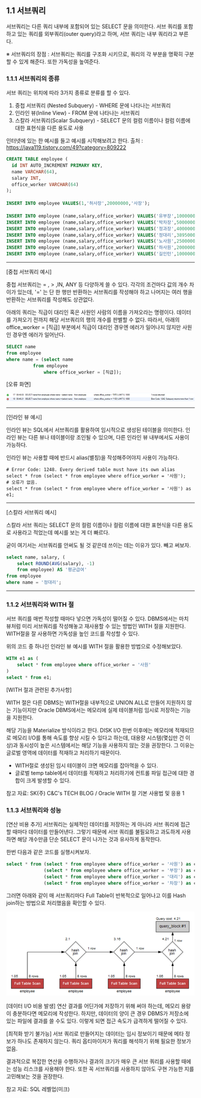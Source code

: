 ## 1.1 서브쿼리

서브쿼리는 다른 쿼리 내부에 포함되어 있는 SELECT 문을 의미한다. 서브 쿼리를 포함하고 있는 쿼리를 외부쿼리(outer query)라고 하며, 서브 쿼리는
내부 쿼리라고 부른다.

※ 서브쿼리의 장점 : 서브쿼리는 쿼리를 구조화 시키므로, 쿼리의 각 부분을 명확히 구분할 수 있게 해준다. 또한 가독성을 높여준다.

### 1.1.1 서브쿼리의 종류

서브 쿼리는 위치에 따라 3가지 종류로 분류를 할 수 있다.

1. 중첩 서브쿼리 (Nested Subquery) - WHERE 문에 나타나는 서브쿼리
2. 인라인 뷰(Inline View) - FROM 문에 나타나는 서브쿼리
3. 스칼라 서브쿼리(Scalar Subquery) - SELECT 문의 컬럼 이름이나 컬럼 이름에 대한 표현식을 다른 용도로 사용

인터넷에 있는 한 예시를 들고 예시를 시작해보려고 한다.
출처 : https://java119.tistory.com/49?category=809222

```SQL
CREATE TABLE employee (
  id INT AUTO_INCREMENT PRIMARY KEY,
  name VARCHAR(64),
  salary INT,
  office_worker VARCHAR(64)
);

INSERT INTO employee VALUES(1,'허사장',20000000,'사장');

INSERT INTO employee (name,salary,office_worker) VALUES('유부장',10000000,'부장');
INSERT INTO employee (name,salary,office_worker) VALUES('박차장',5000000,'차장');
INSERT INTO employee (name,salary,office_worker) VALUES('정과장',4000000,'과장');
INSERT INTO employee (name,salary,office_worker) VALUES('정대리',3895000,'대리');
INSERT INTO employee (name,salary,office_worker) VALUES('노사원',2500000,'사원');
INSERT INTO employee (name,salary,office_worker) VALUES('하사원',2000000,'사원');
INSERT INTO employee (name,salary,office_worker) VALUES('길인턴',1000000,'인턴');
```

---

[중첩 서브쿼리 예시]

중첩 서브쿼리는 = , > ,IN, ANY 등 다양하게 쓸 수 있다. 각각의 조건마다 값의 개수 차이가 있는데, 
'=' 는 단 한 행만 반환하는 서브쿼리를 작성해야 하고 나머지는 여러 행을 반환하는 서브쿼리를 작성해도 상관없다.

아래의 쿼리는 직급이 대리인 혹은 사원인 사람의 이름을 가져오라는 명령이다. 데이터를 가져오기 전까지 해당 서브쿼리의 행의 개수를
판별할 수 없다. 따라서, 아래의 office_worker = [직급] 부분에서 직급이 대리인 경우엔 에러가 일어나지 않지만 사원인 경우엔 에러가 일어난다.

```SQL
SELECT name
from employee
where name = (select name 
	      from employee
              where office_worker = [직급]);
```

[오류 화면]

![img.png](PaikMyeongGyu/img.png)

---

[인라인 뷰 예시]

인라인 뷰는 SQL에서 서브쿼리를 활용하여 임시적으로 생성된 테이블을 의미한다. 인라인 뷰는 다른 뷰나 테이블이랑 조인될 수 있으며, 
다른 인라인 뷰 내부에서도 사용이 가능하다.

인라인 뷰는 사용할 때에 반드시 alias(별칭)을 작성해주어야지 사용이 가능하다. 

```shell
# Error Code: 1248. Every derived table must have its own alias
select * from (select * from employee where office_worker = '사원');
# 오류가 없음.
select * from (select * from employee where office_worker = '사원') as e1;
```

---

[스칼라 서브쿼리 예시]

스칼라 서브 쿼리는  SELECT 문의 컬럼 이름이나 컬럼 이름에 대한 표현식을 다른 용도로 사용라고 적었는데 예시를 보는 게 더 빠르다. 

굳이 여기서는 서브쿼리를 안써도 될 것 같은데 쓰이는 데는 이유가 있다. 빼고 써보자.

```SQL
select name, salary, (
    select ROUND(AVG(salary), -1)
    from employee) AS '평균급여'
from employee
where name = '정대리';
```

---

### 1.1.2 서브쿼리와 WITH 절
서브 쿼리를 매번 작성할 때마다 넣으면 가독성이 떨어질 수 있다. DBMS에서는 마치 뷰처럼 미리 서브쿼리를 작성해놓고 재사용할 수 있는 방법인
WITH 절을 지원한다. WITH절을 잘 사용하면 가독성을 높인 코드를 작성할 수 있다.

위의 코드 중 하나인 인라인 뷰 예시를 WITH 절을 활용한 방법으로 수정해보았다.

```SQL
WITH e1 as (
    select * from employee where office_worker = '사원'
)
select * from e1;
```

[WITH 절과 관련된 추가사항]

WITH 절은 다른 DBMS는 WITH절을 내부적으로 UNION ALL로 만들어 지원하지 않는 기능이지만 Oracle DBMS에서는 메모리에 실제 테이블처럼 임시로 저장하는 기능을 지원한다.

해당 기능을 Materialize 방식이라고 한다. DISK I/O 한번 이후에는 메모리에 적재되므로 메모리 I/O를 통해 속도를 향상 시킬 수 있다고 하는데,
대용량 시스템(몇십만 건 이상)과 동시성이 높은 시스템에서는 해당 기능을 사용하지 않는 것을 권장한다. 그 이유는 글로벌 영역에 데이터를 적재하고 처리하기 때문이다. 

- WITH절로 생성된 임시 테이블이 크면 메모리를 잡아먹을 수 있다.
- 글로벌 temp table에서 데이터를 적재하고 처리하기에 컨트롤 파일 접근에 대한 경합이 크게 발생할 수 있다.

참고 자료: SK(주) C&C's TECH BLOG / Oracle WITH 절 기본 사용법 및 응용 1

### 1.1.3 서브쿼리와 성능

[연산 비용 추가]
서브쿼리는 실체적인 데이터를 저장하는 게 아니라 서브 쿼리에 접근할 때마다 데이터를 만들어낸다. 그렇기 때문에 서브 쿼리를 불필요하고 과도하게 사용하면
해당 개수만큼 단순 SELECT 문이 나가는 것과 유사하게 동작한다.

한번 다음과 같은 코드를 실행시켜보자.

```SQL
select * from (select * from employee where office_worker = '사원') as e1,
              (select * from employee where office_worker = '부장') as e2,
              (select * from employee where office_worker = '대리') as e3,
              (select * from employee where office_worker = '차장') as e4;
```

그러면 아래와 같이 매 서브쿼리마다 Full Table이 반복적으로 일어나고 이를 Hash join하는 방법으로 처리했음을 확인할 수 있다.

![img.png](PaikMyeongGyu/subquery_plan.png)

[데이터 I/O 비용 발생]
연산 결과를 어딘가에 저장하기 위해 써야 하는데, 메모리 용량이 충분하다면 메모리에 작성한다. 
하지만, 데이터의 양이 큰 경우 DBMS가 저장소에 있는 파일에 결과를 쓸 수도 있다. 이렇게 되면 접근 속도가 급격하게 떨어질 수 있다.

[최적화 받기 불가능]
서브 쿼리로 만들어지는 데이터는 임시 정보이기 때문에 메타 정보가 하나도 존재하지 않는다.
쿼리 옵티마이저가 쿼리를 해석하기 위해 필요한 정보가 없음.

결과적으로 복잡한 연산을 수행하거나 결과의 크기가 매우 큰 서브 쿼리를 사용할 때에는 성능 리스크를 사용해야 한다.
또한 꼭 서브쿼리를 사용하지 않아도 구현 가능한 지를 고민해보는 것을 권장한다.

참고 자료: SQL 레벨업(미크)